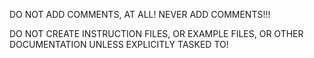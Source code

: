 DO NOT ADD COMMENTS, AT ALL! NEVER ADD COMMENTS!!!

DO NOT CREATE INSTRUCTION FILES, OR EXAMPLE FILES, OR OTHER DOCUMENTATION UNLESS EXPLICITLY TASKED TO!
